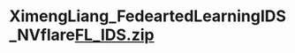 # XimengLiang_FedeartedLearningIDS_NVflare[FL_IDS.zip](https://github.com/user-attachments/files/22168254/FL_IDS.zip)
